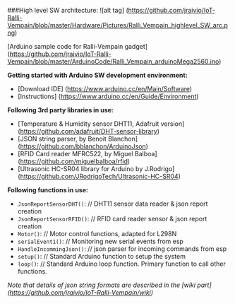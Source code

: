 

###High level SW architecture:
![alt tag] (https://github.com/jraivio/IoT-Ralli-Vempain/blob/master/Hardware/Pictures/Ralli_Vempain_highlevel_SW_arc.png)

[Arduino sample code for Ralli-Vempain gadget] (https://github.com/jraivio/IoT-Ralli-Vempain/blob/master/ArduinoCode/Ralli_Vempain_arduinoMega2560.ino)

**Getting started with Arduino SW development environment:**    
- [Download IDE] (https://www.arduino.cc/en/Main/Software)    
- [Instructions] (https://www.arduino.cc/en/Guide/Environment)     

**Following 3rd party libraries in use:**   
- [Temperature & Humidity sensor DHT11, Adafruit version] (https://github.com/adafruit/DHT-sensor-library)     
- [JSON string parser, by Benoit Blanchon] (https://github.com/bblanchon/ArduinoJson)    
- [RFID Card reader MFRC522, by Miguel Balboa] (https://github.com/miguelbalboa/rfid)    
- [Ultrasonic HC-SR04 library for Arduino by J.Rodrigo] (https://github.com/JRodrigoTech/Ultrasonic-HC-SR04)    

**Following functions in use:**  
- `JsonReportSensorDHT()`: // DHT11 sensor data reader & json report creation    
- `JsonReportSensorRFID()`: // RFID card reader sensor & json report creation    
- `Motor()`:  // Motor control functions, adapted for L298N    
- `serialEvent1()`: // Monitoring new serial events from esp  
- `HandleIncommingJson()`: // json parser for incoming commands from esp    
- `setup()`: // Standard Arduino function to setup the system    
- `loop()`: // Standard Arduino loop function. Primary function to call other functions.   

_Note that details of json string formats are described in the [wiki part] (https://github.com/jraivio/IoT-Ralli-Vempain/wiki)_  



